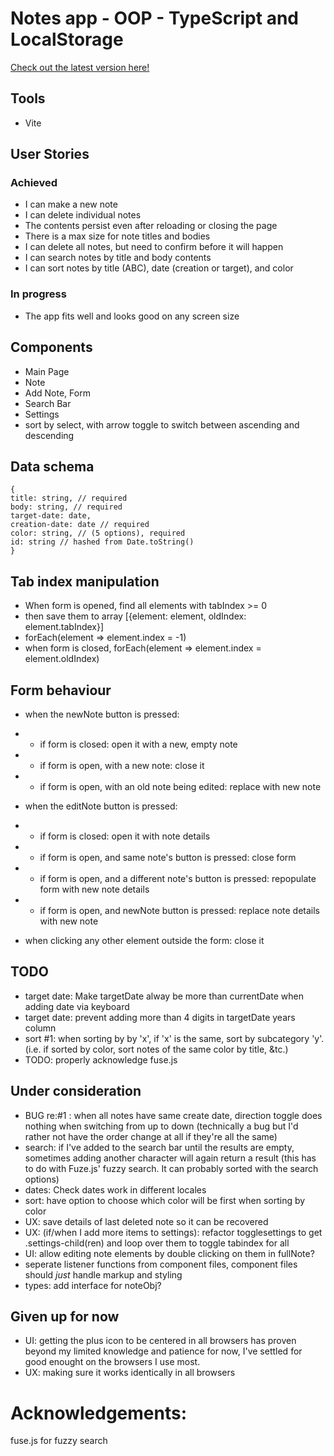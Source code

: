 # Notes app - OOP - TypeScript and LocalStorage

[Check out the latest version here!](https://crows-note-app.surge.sh)

## Tools

- Vite

## User Stories

### Achieved

- I can make a new note
- I can delete individual notes
- The contents persist even after reloading or closing the page
- There is a max size for note titles and bodies
- I can delete all notes, but need to confirm before it will happen
- I can search notes by title and body contents
- I can sort notes by title (ABC), date (creation or target), and color

### In progress

- The app fits well and looks good on any screen size

## Components

- Main Page
- Note
- Add Note, Form
- Search Bar
- Settings
- sort by select, with arrow toggle to switch between ascending and descending

## Data schema

```
{
title: string, // required
body: string, // required
target-date: date,
creation-date: date // required
color: string, // (5 options), required
id: string // hashed from Date.toString()
}
```

## Tab index manipulation 

- When form is opened, find all elements with tabIndex >= 0
- then save them to array [{element: element, oldIndex: element.tabIndex}]
- forEach(element => element.index = -1)
- when form is closed, forEach(element => element.index = element.oldIndex)

## Form behaviour

- when the newNote button is pressed:
- - if form is closed: open it with a new, empty note
- - if form is open, with a new note: close it
- - if form is open, with an old note being edited: replace with new note

- when the editNote button is pressed:
- - if form is closed: open it with note details
- - if form is open, and same note's button is pressed: close form
- - if form is open, and a different note's button is pressed: repopulate form with new note details
- - if form is open, and newNote button is pressed: replace note details with new note

- when clicking any other element outside the form: close it

## TODO

- target date: Make targetDate alway be more than currentDate when adding date via keyboard
- target date: prevent adding more than 4 digits in targetDate years column
- sort #1: when sorting by by 'x', if 'x' is the same, sort by subcategory 'y'. (i.e. if sorted by color, sort notes of the same color by title, &tc.)
- TODO: properly acknowledge fuse.js

## Under consideration

- BUG re:#1 : when all notes have same create date, direction toggle does nothing when switching from up to down (technically a bug but I'd rather not have the order change at all if they're all the same)
- search: if I've added to the search bar until the results are empty, sometimes adding another character will again return a result (this has to do with Fuze.js' fuzzy search. It can probably sorted with the search options)
- dates: Check dates work in different locales
- sort: have option to choose which color will be first when sorting by color
- UX: save details of last deleted note so it can be recovered
- UX: (if/when I add more items to settings): refactor togglesettings to get .settings-child(ren) and loop over them to toggle tabindex for all
- UI: allow editing note elements by double clicking on them in fullNote?
- seperate listener functions from component files, component files should _just_ handle markup and styling
- types: add interface for noteObj?

## Given up for now
- UI: getting the plus icon to be centered in all browsers has proven beyond my limited knowledge and patience for now, I've settled for good enought on the browsers I use most.
- UX: making sure it works identically in all browsers

# Acknowledgements:

fuse.js for fuzzy search
